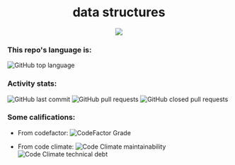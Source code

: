 <div>
 <h1  align="center">data structures</h1>
</div>
<div align="center" >
<ahref="https://www.codacy.com/gh/ImMPrada/data_structures/dashboardutm_source=github.com&amp;utm_medium=referral&amp;utm_content=ImMPrada/data_structures&ap;utm_campaign=Badge_Grade"><img src="https://app.codacy.com/project/badge/Grade/f262aec0b9e942808d7f63f7351e4529"/></a>
</div>


### This repo's language is:
![GitHub top language](https://img.shields.io/github/languages/top/immprada/data_structures?color=%23A91401&style=for-the-badge)


### Activity stats:
![GitHub last commit](https://img.shields.io/github/last-commit/immprada/data_structures?style=for-the-badge)
![GitHub pull requests](https://img.shields.io/github/issues-pr-raw/immprada/data_structures?style=for-the-badge)
![GitHub closed pull requests](https://img.shields.io/github/issues-pr-closed-raw/immprada/data_structures?color=green&style=for-the-badge)


### Some califications:
- From codefactor:
![CodeFactor Grade](https://img.shields.io/codefactor/grade/github/immprada/data_structures?style=for-the-badge)

- From code climate:
![Code Climate maintainability](https://img.shields.io/codeclimate/maintainability/ImMPrada/data_structures?style=for-the-badge)
![Code Climate technical debt](https://img.shields.io/codeclimate/tech-debt/ImMPrada/data_structures?style=for-the-badge)

